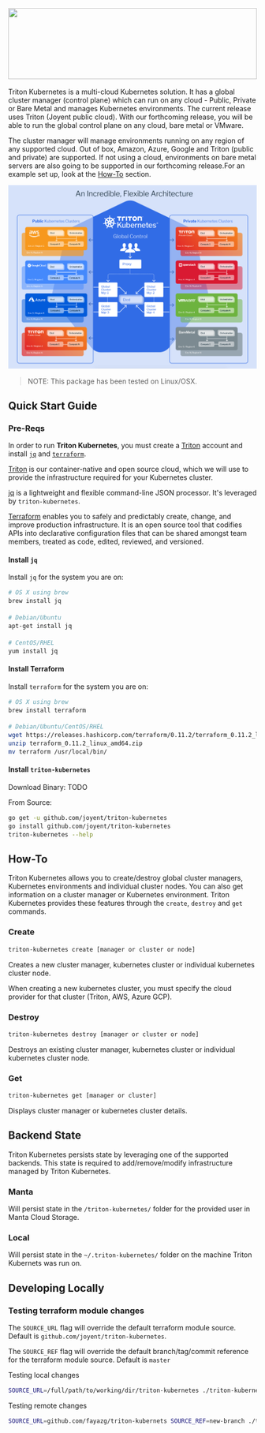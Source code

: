 <a>
  <img src="https://www.joyent.com/assets/img/external/triton-kubernetes.svg" width="100%" height="144">
</a>

Triton Kubernetes is a multi-cloud Kubernetes solution. It has a global cluster manager (control plane) which can run on any cloud - Public, Private or Bare Metal and manages Kubernetes environments. The current release uses Triton (Joyent public cloud). With our forthcoming release, you will be able to run the global control plane on any cloud, bare metal or VMware.

The cluster manager will manage environments running on any region of any supported cloud. Out of box, Amazon, Azure, Google and Triton (public and private) are supported. If not using a cloud, environments on bare metal servers are also going to be supported in our forthcoming release.For an example set up, look at the [How-To](#how-to) section.

![Triton-Kubernetes](docs/imgs/Triton-Kubernetes.png)

> NOTE: This package has been tested on Linux/OSX.

## Quick Start Guide

### Pre-Reqs
In order to run **Triton Kubernetes**, you must create a [Triton](https://my.joyent.com/) account and install [`jq`](#install-jq) and [`terraform`](#install-terraform).

[Triton](https://www.joyent.com/why) is our container-native and open source cloud, which we will use to provide the infrastructure required for your Kubernetes cluster.

[jq](https://stedolan.github.io/jq/) is a lightweight and flexible command-line JSON processor. It's leveraged by `triton-kubernetes`.

[Terraform](https://www.terraform.io/) enables you to safely and predictably create, change, and improve production infrastructure. It is an open source tool that codifies APIs into declarative configuration files that can be shared amongst team members, treated as code, edited, reviewed, and versioned.

#### Install `jq`

Install `jq` for the system you are on:

```bash
# OS X using brew
brew install jq

# Debian/Ubuntu
apt-get install jq

# CentOS/RHEL
yum install jq
```

#### Install Terraform

Install `terraform` for the system you are on:
```bash
# OS X using brew
brew install terraform

# Debian/Ubuntu/CentOS/RHEL
wget https://releases.hashicorp.com/terraform/0.11.2/terraform_0.11.2_linux_amd64.zip
unzip terraform_0.11.2_linux_amd64.zip
mv terraform /usr/local/bin/
```

#### Install `triton-kubernetes`
Download Binary:
TODO

From Source:
```bash
go get -u github.com/joyent/triton-kubernetes
go install github.com/joyent/triton-kubernetes
triton-kubernetes --help
```

## How-To

Triton Kubernetes allows you to create/destroy global cluster managers, Kubernetes environments and individual cluster nodes. You can also get information on a cluster manager or Kubernetes environment. Triton Kubernetes provides these features through the `create`, `destroy` and `get` commands.

### Create

```bash
triton-kubernetes create [manager or cluster or node]
```

Creates a new cluster manager, kubernetes cluster or individual kubernetes cluster node.

When creating a new kubernetes cluster, you must specify the cloud provider for that cluster (Triton, AWS, Azure GCP).

### Destroy

```bash
triton-kubernetes destroy [manager or cluster or node]
```

Destroys an existing cluster manager, kubernetes cluster or individual kubernetes cluster node.

### Get

```bash
triton-kubernetes get [manager or cluster]
```

Displays cluster manager or kubernetes cluster details.

## Backend State

Triton Kubernetes persists state by leveraging one of the supported backends. This state is required to add/remove/modify infrastructure managed by Triton Kubernetes.

### Manta
Will persist state in the `/triton-kubernetes/` folder for the provided user in Manta Cloud Storage.

### Local
Will persist state in the `~/.triton-kubernetes/` folder on the machine Triton Kubernets was run on.

## Developing Locally

### Testing terraform module changes
The `SOURCE_URL` flag will override the default terraform module source. Default is `github.com/joyent/triton-kubernetes`.

The `SOURCE_REF` flag will override the default branch/tag/commit reference for the terraform module source. Default is `master`

Testing local changes
```bash
SOURCE_URL=/full/path/to/working/dir/triton-kubernetes ./triton-kubernetes
```

Testing remote changes
```bash
SOURCE_URL=github.com/fayazg/triton-kubernets SOURCE_REF=new-branch ./triton-kubernetes
```
